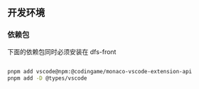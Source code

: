 ## 开发环境

### 依赖包

下面的依赖包同时必须安装在 dfs-front

```bash

pnpm add vscode@npm:@codingame/monaco-vscode-extension-api
pnpm add -D @types/vscode
```
